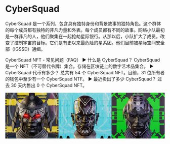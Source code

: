# CyberSquad

CyberSquad 是一个系列，包含具有独特身份和背景故事的独特角色。这个群体的每个成员都有独特的非凡力量和外表。每个成员都有不同的故事。网络小队最初是一群非凡的人，他们聚集在一起抢劫星际银行。从那以后，小队扩大了成员，改变了控制宇宙的目标。它们是有史以来最危险的星系团。他们目前被星际空间安全部（IGSSD）通缉。

CyberSquad NFT - 常见问题（FAQ）
▶ 什么是 CyberSquad？
CyberSquad 是一个 NFT（不可替代令牌）集合。存储在区块链上的数字艺术品集合。
▶ CyberSquad 代币有多少？
总共有 54 个 CyberSquad NFT。目前，31 位所有者的钱包中至少有一个 CyberSquad NTF。
▶ 最近卖出了多少 CyberSquad？
过去 30 天内售出 0 个 CyberSquad NFT。

![nft](unnamed.jpg)

